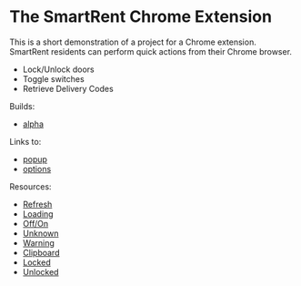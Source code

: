 # The SmartRent Chrome Extension

This is a short demonstration of a project for a Chrome extension. SmartRent residents can perform quick actions from their Chrome browser.

- Lock/Unlock doors
- Toggle switches
- Retrieve Delivery Codes

Builds:
- [alpha](https://github.com/GeorgeSchafer/SmartRent-Chrome-Extension/tree/demo/builds)

Links to:

- [popup](https://georgeschafer.github.io/SmartRent-Chrome-Extension/devices.html)
- [options](https://georgeschafer.github.io/SmartRent-Chrome-Extension/options.html)

Resources:

- [Refresh](https://www.iconpacks.net/free-icon/reset-arrow-14418.html)
- [Loading](https://www.iconpacks.net/free-icon/convert-3215.html)
- [Off/On](https://www.iconpacks.net/free-icon/turn-off-4779.html)
- [Unknown](https://www.iconpacks.net/free-icon/red-question-11802.html)
- [Warning](https://www.iconpacks.net/free-icon/warning-sign-9772.html)
- [Clipboard](https://www.iconpacks.net/free-icon/schedule-black-clipboard-work-plan-and-clock-18309.html)
- [Locked](https://www.iconpacks.net/free-icon/black-padlock-11724.html)
- [Unlocked](https://www.iconpacks.net/free-icon/padlock-11729.html)


